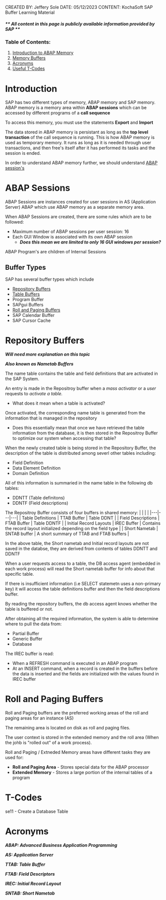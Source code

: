 CREATED BY: Jeffery Sole
DATE: 05/12/2023
CONTENT: KochaSoft SAP Buffer Learning Material
##### ** **All content in this page is publicly available information provided by SAP** **

### Table of Contents:
1. [Introduction to ABAP Memory](#Introduction)
2. [Memory Buffers](#Memory-Buffer)
3. [Acronyms](#Acronyms)
4. [Useful T-Codes](#T-Codes)

# Introduction
SAP has two different types of memory, ABAP memory and SAP memory. ABAP memory is a memory area within **ABAP sessions** which can be accessed by different programs of a **call sequence**

To access this memory, you must use the statements **Export** and **Import**

The data stored in ABAP memory is persistant as long as the **top level transaction** of the call sequence is running. This is how ABAP memory is used as temporary memory. It runs as long as it is needed through user transactions, and then free's itself after it has performed its tasks and the session is ended.

In order to understand ABAP memory further, we should understand [ABAP session's](#ABAP-Sessions)

# ABAP Sessions

ABAP Sessions are instances created for user sessions in AS (Application Server) ABAP which use ABAP memory as a separate memory area.

When ABAP Sessions are created, there are some rules which are to be followed:
* Maximum number of ABAP sessions per user session: 16
* Each GUI Window is associated with its own ABAP session
    * ***Does this mean we are limited to only 16 GUI windows per session?***

ABAP Program's are children of Internal Sessions

## Buffer Types

SAP has several buffer types which include

* [Repository Buffers](#Repository-Buffers)
* [Table Buffers](#Table-Buffers)
* Program Buffer
* SAPgui Buffers
* [Roll and Paging Buffers](#Roll-and-Paging-Buffers)
* SAP Calendar Buffer
* SAP Cursor Cache

# Repository Buffers

***Will need more explanation on this topic***

***Also known as Nametab Buffers***


The name table contains the table and field definitions that are activated in the SAP System.

An entry is made in the Repositroy buffer when a *mass activator* or a *user* requests to *activate a table.*
    
* What does it mean when a table is activated?

Once activated, the corresponding name table is generated from the information that is managed in the repository
* Does this essentially mean that once we have retrieved the table information from the database, it is then stored in the Repositroy Buffer to optimize our system when accessing that table?

When the newly created table is being stored in the Repository Buffer, the description of the table is distributed among severl other tables including:
* Field Definition
* Data Element Definition
* Domain Definition

All of this information is summaried in the name table in the following db tables:
* DDNTT (Table definitons)
* DDNTF (Field descriptions)

The Repositroy Buffer consists of four buffers in shared memory:
| | | |
|---|---|---|
| Table Definitions | TTAB Buffer | Table DDNT |
| Field Descriptions | FTAB Buffer | Table DDNTF |
| Initial Record Layouts | IREC Buffer | Contains the record layout initialized depending on the field type |
| Short Nametab | SNTAB buffer | A short summary of TTAB and FTAB buffers |

In the above table, the Short nametab and Initial record layouts are not saved in the databse, they are derived from contents of tables DDNTT and DDNTF

When a user requests access to a table, the DB access agent (embedded in each work process) will read the Short nametab buffer for info about that specific table.

If there is insufficient information (i.e SELECT statemetn uses a non-primary key) it will access the table definitions buffer and then the field descriptions buffer.

By reading the repository buffers, the db access agent knows whether the table is buffered or not.

After obtaining all the required information, the system is able to determine where to pull the data from:
* Partial Buffer
* Generic Buffer
* Database

The IREC buffer is read:
* When a REFRESH command is executed in an ABAP program
* At an INSERT command, when a record is created in the buffers before the data is inserted and the fields are initialized with the values found in IREC buffer

# Roll and Paging Buffers
Roll and Paging buffers are the preferred working areas of the roll and paging areas for an instance (AS)

The remaining area is located on disk as roll and paging files.

The user context is stored in the extended memory and the roll area (When the johb is "rolled out" of a work process).

Roll and Paging / Extneded Memory areas have different tasks they are used for:
* **Roll and Paging Area** - Stores special data for the ABAP processor
* **Extended Memory** - Stores a large portion of the internal tables of a program

# T-Codes
se11 - Create a Database Table


# Acronyms

***ABAP: Advanced Business Application Programming***

***AS: Application Server***

***TTAB: Table Buffer***

***FTAB: Field Descriptors***

***IREC: Initial Record Layout***

***SNTAB: Short Nametab***
